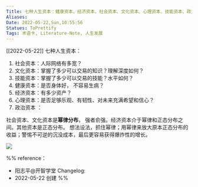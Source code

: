 ```yaml
---
Title: 七种人生资本：健康资本、经济资本、社会资本、文化资本、心理资本、技能资本、政治资本 
Aliases: 
Date: 2022-05-22,Sun,10:55:56 
Statues: ToPrettify 
Tags: 术语卡, Literature-Note, 人生发展
---
```

[[2022-05-22]]
七种人生资本：
1. 社会资本：人际网络有多宽？
2. 文化资本：掌握了多少可以交易的知识？理解深度如何？
3. 技能资本：掌握了多少可以交易的技能？水平如何？
4. 健康资本：是否身体好， 不容易生病？
5. 经济资本：有多少资产？
6. 心理资本：是否足够乐观、有韧性、对未来充满希望和信心？
7. 政治资本 ：

社会资本、文化资本是**幂律分布**， 强者俞强。经济资本介于幂律和正态分布之间。其他资本是正态分布。
想法设法，抓住幂律；用幂律来放大原本正态分布的收益；警惕不可逆的沉没成本，最后更容易获得爆炸性的增长。


![](https://xxpic.oss-cn-qingdao.aliyuncs.com/pic/20220522105408.png)




%%
reference：
- 阳志平@开智学堂
Changelog:
- 2022-05-22 创建
%%

